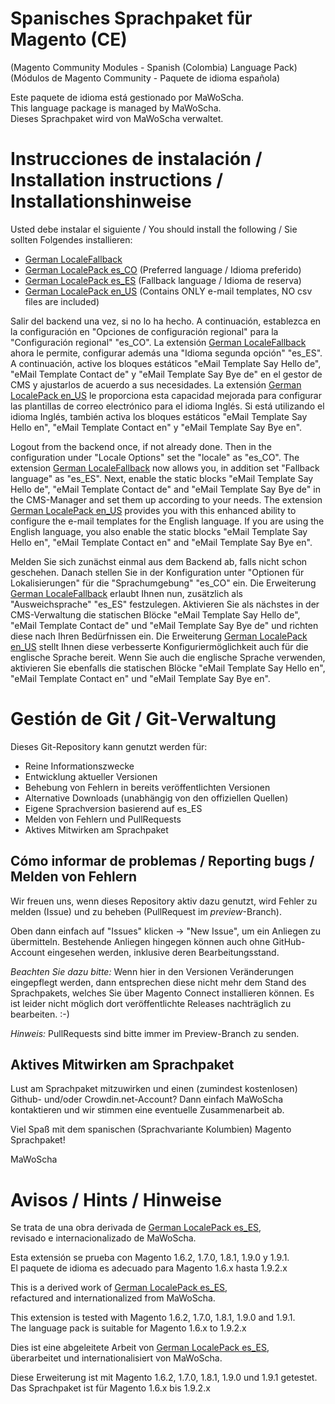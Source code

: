 # Spanisches Sprachpaket für Magento (CE)
(Magento Community Modules - Spanish (Colombia) Language Pack)<br />
(Módulos de Magento Community - Paquete de idioma española)

Este paquete de idioma está gestionado por MaWoScha.<br />
This language package is managed by MaWoScha.<br />
Dieses Sprachpaket wird von MaWoScha verwaltet.


# Instrucciones de instalación / Installation instructions / Installationshinweise

Usted debe instalar el siguiente / You should install the following / Sie sollten Folgendes installieren:

*  [German LocaleFallback](https://github.com/MaWoScha/German_LocaleFallback)
*  [German LocalePack es_CO](https://github.com/MaWoScha/German_LocalePack_es_CO) (Preferred language / Idioma preferido)
*  [German LocalePack es_ES](https://github.com/MaWoScha/German_LocalePack_es_ES) (Fallback language / Idioma de reserva)
*  [German LocalePack en_US](https://github.com/MaWoScha/German_LocalePack_en_US) (Contains ONLY e-mail templates, NO csv files are included)

Salir del backend una vez, si no lo ha hecho. A continuación, establezca en la configuración en "Opciones de configuración regional" para la "Configuración regional" "es_CO". La extensión [German LocaleFallback](https://github.com/MaWoScha/German_LocaleFallback) ahora le permite, configurar además una "Idioma segunda opción" "es_ES". A continuación, active los bloques estáticos "eMail Template Say Hello de", "eMail Template Contact de" y "eMail Template Say Bye de" en el gestor de CMS y ajustarlos de acuerdo a sus necesidades. La extensión [German LocalePack en_US](https://github.com/MaWoScha/German_LocalePack_en_US) le proporciona esta capacidad mejorada para configurar las plantillas de correo electrónico para el idioma Inglés. Si está utilizando el idioma Inglés, también activa los bloques estáticos "eMail Template Say Hello en", "eMail Template Contact en" y "eMail Template Say Bye en".

Logout from the backend once, if not already done. Then in the configuration under "Locale Options" set the "locale" as "es_CO". The extension [German LocaleFallback](https://github.com/MaWoScha/German_LocaleFallback) now allows you, in addition set "Fallback language" as "es_ES". Next, enable the static blocks "eMail Template Say Hello de", "eMail Template Contact de" and "eMail Template Say Bye de" in the CMS-Manager and set them up according to your needs. The extension [German LocalePack en_US](https://github.com/MaWoScha/German_LocalePack_en_US) provides you with this enhanced ability to configure the e-mail templates for the English language. If you are using the English language, you also enable the static blocks "eMail Template Say Hello en", "eMail Template Contact en" and "eMail Template Say Bye en".

Melden Sie sich zunächst einmal aus dem Backend ab, falls nicht schon geschehen. Danach stellen Sie in der Konfiguration unter "Optionen für Lokalisierungen" für die "Sprachumgebung" "es_CO" ein. Die Erweiterung [German LocaleFallback](https://github.com/MaWoScha/German_LocaleFallback) erlaubt Ihnen nun, zusätzlich als "Ausweichsprache" "es_ES" festzulegen. Aktivieren Sie als nächstes in der CMS-Verwaltung die statischen Blöcke "eMail Template Say Hello de", "eMail Template Contact de" und "eMail Template Say Bye de" und richten diese nach Ihren Bedürfnissen ein. Die Erweiterung [German LocalePack en_US](https://github.com/MaWoScha/German_LocalePack_en_US) stellt Ihnen diese verbesserte Konfiguriermöglichkeit auch für die englische Sprache bereit. Wenn Sie auch die englische Sprache verwenden, aktivieren Sie ebenfalls die statischen Blöcke "eMail Template Say Hello en", "eMail Template Contact en" und "eMail Template Say Bye en".


# Gestión de Git / Git-Verwaltung

Dieses Git-Repository kann genutzt werden für:

* Reine Informationszwecke
* Entwicklung aktueller Versionen
* Behebung von Fehlern in bereits veröffentlichten Versionen
* Alternative Downloads (unabhängig von den offiziellen Quellen)
* Eigene Sprachversion basierend auf es_ES
* Melden von Fehlern und PullRequests
* Aktives Mitwirken am Sprachpaket

## Cómo informar de problemas / Reporting bugs / Melden von Fehlern

Wir freuen uns, wenn dieses Repository aktiv dazu genutzt, wird Fehler zu melden (Issue) und zu beheben (PullRequest im _preview_-Branch).

Oben dann einfach auf "Issues" klicken -> "New Issue", um ein Anliegen zu übermitteln. Bestehende Anliegen hingegen können auch ohne GitHub-Account eingesehen werden, inklusive deren Bearbeitungsstand.

_Beachten Sie dazu bitte:_ Wenn hier in den Versionen Veränderungen eingepflegt werden, dann entsprechen diese nicht mehr dem Stand des Sprachpakets, welches Sie über Magento Connect installieren können. Es ist leider nicht möglich dort veröffentlichte Releases nachträglich zu bearbeiten. :-)

_Hinweis:_ PullRequests sind bitte immer im Preview-Branch zu senden.

## Aktives Mitwirken am Sprachpaket

Lust am Sprachpaket mitzuwirken und einen (zumindest kostenlosen) Github- und/oder Crowdin.net-Account? Dann einfach MaWoScha kontaktieren und wir stimmen eine eventuelle Zusammenarbeit ab.

Viel Spaß mit dem spanischen (Sprachvariante Kolumbien) Magento Sprachpaket!

MaWoScha


# Avisos / Hints / Hinweise

Se trata de una obra derivada de [German LocalePack es_ES](https://github.com/MaWoScha/German_LocalePack_es_ES),<br />
revisado e internacionalizado de MaWoScha.

Esta extensión se prueba con Magento 1.6.2, 1.7.0, 1.8.1, 1.9.0 y 1.9.1. <br />
El paquete de idioma es adecuado para Magento 1.6.x hasta 1.9.2.x


This is a derived work of [German LocalePack es_ES](https://github.com/MaWoScha/German_LocalePack_es_ES),<br />
refactured and internationalized from MaWoScha.

This extension is tested with Magento 1.6.2, 1.7.0, 1.8.1, 1.9.0 and 1.9.1. <br />
The language pack is suitable for Magento 1.6.x to 1.9.2.x


Dies ist eine abgeleitete Arbeit von [German LocalePack es_ES](https://github.com/MaWoScha/German_LocalePack_es_ES),<br />
überarbeitet und internationalisiert von MaWoScha.

Diese Erweiterung ist mit Magento 1.6.2, 1.7.0, 1.8.1, 1.9.0 und 1.9.1 getestet. <br />
Das Sprachpaket ist für Magento 1.6.x bis 1.9.2.x
